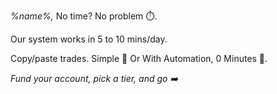 *%name%\,* No time\? No problem ⏱️\.

Our system works in 5 to 10 mins\/day\.

Copy\/paste trades\. Simple 📝 Or With Automation\, 0 Minutes 🤖\.

*Fund your account\, pick a tier\, and go ➡️*